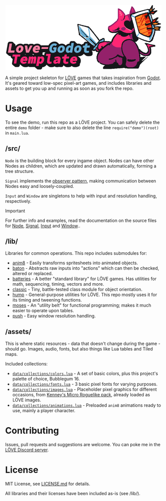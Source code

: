 ![](/demo/assets/banner_main.png)

A simple project skeleton for [LÖVE](https://love2d.org/) games that takes inspiration from [Godot](https://godotengine.org/). It's geared toward low-spec pixel-art games, and includes libraries and assets to get you up and running as soon as you fork the repo.

# Usage

To see the demo, run this repo as a LÖVE project. You can safely delete the entire `demo` folder - make sure to also delete the line `require("demo")(root)` in `main.lua`.

## /src/

`Node` is the building block for every ingame object. Nodes can have other Nodes as children, which are updated and drawn automatically, forming a tree structure.

`Signal` implements the [observer pattern](https://en.wikipedia.org/wiki/Observer_pattern), making communication between Nodes easy and loosely-coupled.

`Input` and `Window` are singletons to help with input and resolution handling, respectively.

> [!IMPORTANT]
> For further info and examples, read the documentation on the source files for [Node](/src/Node.lua), [Signal](/src/Signal.lua), [Input](/src/singleton/Input.lua) and [Window](/src/singleton/Window.lua)..

## /lib/

Libraries for common operations. This repo includes submodules for:

* [anim8](https://github.com/kikito/anim8) - Easily transforms spritesheets into animated objects.
* [baton](https://github.com/tesselode/baton) - Abstracts raw inputs into "actions" which can then be checked, altered or replaced.
* [batteries](https://github.com/1bardesign/batteries) - A better "standard library" for LÖVE games. Has utilities for math, sequencing, timing, vectors and more.
* [classic](https://github.com/rxi/classic) - Tiny, battle-tested class module for object orientation.
* [hump](https://github.com/vrld/hump) - General-purpose utilities for LÖVE. This repo mostly uses it for its timing and tweening functions.
* [moses](https://github.com/Yonaba/Moses) - An "utility belt" for functional programming; makes it much easier to operate upon tables.
* [push](https://github.com/Ulydev/push) - Easy window resolution handling.

## /assets/

This is where static resources - data that doesn't change during the game - should go. Images, audio, fonts, but also things like Lua tables and Tiled maps.

Included collections:

* [`data/collections/colors.lua`](/assets/data/collections/colors.lua) - A set of basic colors, plus this project's palette of choice, Bubblegum 16.
* [`data/collections/fonts.lua`](/assets/data/collections/fonts.lua) - 3 basic pixel fonts for varying purposes.
* [`data/collections/images.lua`](/assets/data/collections/images.lua) - Placeholder pixel graphics for different occasions, from [Kenney's Micro Roguelike pack](https://kenney.nl/assets/micro-roguelike), already loaded as LÖVE images.
* [`data/collections/animations.lua`](/assets/data/collections/animations.lua) - Preloaded `anim8` animations ready to use, mainly a player character.

# Contributing
Issues, pull requests and suggestions are welcome. You can poke me in the [LÖVE Discord server](https://discord.gg/rhUets9).

# License
MIT License, see [LICENSE.md](/LICENSE.md) for details.

All libraries and their licenses have been included as-is (see /lib/).
